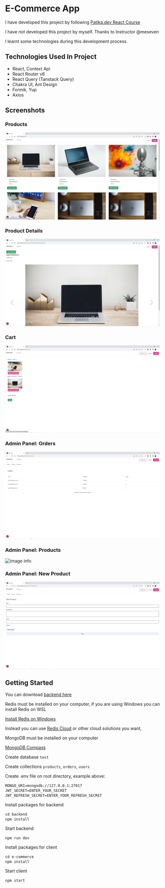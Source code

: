 # E-Commerce App

I have developed this project by following [Patika.dev React Course](https://academy.patika.dev/courses/react)

I have not developed this project by myself. Thanks to Instructor @meseven

I learnt some technologies during this development process.

## Technologies Used In Project

- React, Context Api
- React Router v6
- React Query (Tanstack Query)
- Chakra UI, Ant Design
- Formik, Yup
- Axios

## Screenshots

### Products

![image info](./screenshots/Screenshot-1.png)

### Product Details

![image info](./screenshots/Screenshot-2.png)

### Cart

![image info](./screenshots/Screenshot-3.png)

### Admin Panel: Orders

![image info](./screenshots/Screenshot-4.png)

### Admin Panel: Products

![image info](./screenshots/imScreenshot-5.png)

### Admin Panel: New Product

![image info](./screenshots/Screenshot-6.png)

## Getting Started

You can download [backend here](https://drive.google.com/drive/folders/16y0EP1FsGxiaGFArTsxxYNyYYO7upATM?usp=sharing)

Redis must be installed on your computer, if you are using Windows you can install Redis on WSL

[Install Redis on Windows](https://redis.io/docs/getting-started/installation/install-redis-on-windows/)

Instead you can use [Redis Cloud](https://redis.com/redis-enterprise-cloud/overview/) or other cloud solutions you want,

MongoDB must be installed on your computer

[MongoDB Compass](https://www.mongodb.com/products/compass)

Create database `test`

Create collections `products`, `orders`, `users`

Create .env file on root directory, example above:

```
MONGO_URI=mongodb://127.0.0.1:27017
JWT_SECRET=ENTER_YOUR_SECRET
JWT_REFRESH_SECRET=ENTER_YOUR_REFRESH_SECRET
```

Install packages for backend

```
cd backend
npm install
```

Start backend

```
npm run dev
```

Install packages for client

```
cd e-commerce
npm install
```

Start client

```
npm start
```
